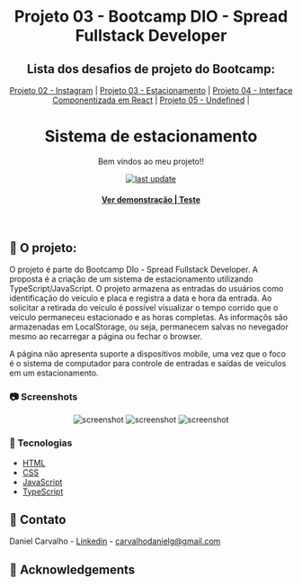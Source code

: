<div align="center">

  <h1>Projeto 03 - Bootcamp DIO - Spread Fullstack Developer</h1>
  
  ## Lista dos desafios de projeto do Bootcamp:

[Projeto 02 - Instagram](https://github.com/carvalhodanielg/DIO-SPREAD-projeto02-Instagram) | 
[Projeto 03 - Estacionamento](https://github.com/carvalhodanielg/DIO-SPREAD-projeto03-Estacionamento) |
[Projeto 04 - Interface Componentizada em React](https://github.com/carvalhodanielg/DIO-SPREAD-projeto04-ReactJs) |
[Projeto 05 - Undefined](https://github.com/carvalhodanielg/DIO-SPREAD-projeto03-Estacionamento) |
  
  
  <h1>Sistema de estacionamento</h1>
   
  <p>
    Bem vindos ao meu projeto!! 
  </p>
  
  
<!-- Badges -->
<p>

  <a href="">
    <img src="https://img.shields.io/github/last-commit/Louis3797/awesome-readme-template" alt="last update" />
  </a>
  
</p>
   
<h4>
    <a href="https://dio-spread-projeto03-estacionamento-jtv6k0zpx-carvalhodanielg.vercel.app/">Ver demonstração | Teste</a>
</div>

<br />

<!-- About the Project -->
## :star2: O projeto:
  
  O projeto é parte do Bootcamp DIo - Spread Fullstack Developer. A proposta é a criação de um sistema de estacionamento utilizando TypeScript/JavaScript. O projeto armazena as entradas do usuários como identificação do veículo e placa e registra a data e hora da entrada. Ao solicitar a retirada do veículo é possível visualizar o tempo corrido que o veículo permaneceu estacionado e as horas completas.
  As informaçõs são armazenadas em LocalStorage, ou seja, permanecem salvas no nevegador mesmo ao recarregar a página ou fechar o browser.
  
  A página não apresenta suporte a dispositivos mobile, uma vez que o foco é o sistema de computador para controle de entradas e saídas de veículos em um estacionamento.


<!-- Screenshots -->
### :camera: Screenshots

<div align="center"> 
  <img src="https://user-images.githubusercontent.com/100332887/166591301-df08e69a-e50e-48d0-b538-3c9848c30ae1.png" alt="screenshot" />
  
  <img src="https://user-images.githubusercontent.com/100332887/166591331-6a4292e3-f892-4be3-81ea-c4e444ae440d.png" alt="screenshot" />
  
  <img src="https://user-images.githubusercontent.com/100332887/166591340-0fb57d55-cae1-4fe7-802a-fb1553a3d0c1.png" alt="screenshot" />
</div>


<!-- TechStack -->
### :space_invader: Tecnologias


  <ul>
    <li><a href="https://developer.mozilla.org/pt-BR/docs/Web/HTML">HTML</a></li>
    <li><a href="https://developer.mozilla.org/pt-BR/docs/Web/CSS/">CSS</a></li>
    <li><a href="https://developer.mozilla.org/pt-BR/docs/Web/javascript">JavaScript</a></li>
    <li><a href="https://www.typescriptlang.org/">TypeScript</a></li>
    
  </ul>


  
<!-- Contact -->
## :handshake: Contato

Daniel Carvalho - [Linkedin](https://www.linkedin.com/in/carvalhodanielg/) - carvalhodanielg@gmail.com



<!-- Acknowledgments -->
## :gem: Acknowledgements
